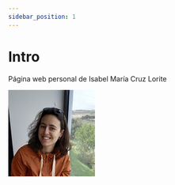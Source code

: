 ```yaml
---
sidebar_position: 1
---
```


# Intro

Página web personal de Isabel María Cruz Lorite

![Isabel María Cruz Lorite](Perfil_reducida.jpg)
